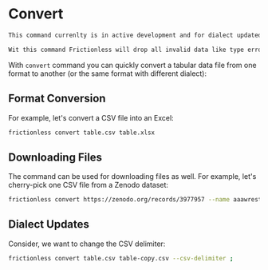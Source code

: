 # Convert

```markdown remark type=warning
This command currenlty is in active development and for dialect updated there are very few options available
```

```markdown remark type=info
Wit this command Frictionless will drop all invalid data like type errors in cells. Use `validate` if needed.
```

With `convert` command you can quickly convert a tabular data file from one format to another (or the same format with different dialect):

## Format Conversion

For example, let's convert a CSV file into an Excel:

```bash tabs=CLI
frictionless convert table.csv table.xlsx
```

## Downloading Files

The command can be used for downloading files as well. For example, let's cherry-pick one CSV file from a Zenodo dataset:

```bash tabs=CLI
frictionless convert https://zenodo.org/records/3977957 --name aaawrestlers --to-path test.csv
```

## Dialect Updates

Consider, we want to change the CSV delimiter:

```bash tabs=CLI
frictionless convert table.csv table-copy.csv --csv-delimiter ;
```
